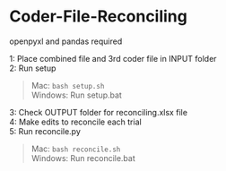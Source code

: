 # Coder-File-Reconciling
openpyxl and pandas required

1: Place combined file and 3rd coder file in INPUT folder\
2: Run setup
> Mac: `bash setup.sh`\
> Windows: Run setup.bat

3: Check OUTPUT folder for reconciling.xlsx file\
4: Make edits to reconcile each trial\
5: Run reconcile.py
> Mac: `bash reconcile.sh`\
> Windows: Run reconcile.bat
